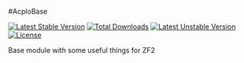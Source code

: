 #AcploBase

[![Latest Stable Version](https://poser.pugx.org/acplo/acplobase/v/stable)](https://packagist.org/packages/acplo/acplobase) [![Total Downloads](https://poser.pugx.org/acplo/acplobase/downloads)](https://packagist.org/packages/acplo/acplobase) [![Latest Unstable Version](https://poser.pugx.org/acplo/acplobase/v/unstable)](https://packagist.org/packages/acplo/acplobase) [![License](https://poser.pugx.org/acplo/acplobase/license)](https://packagist.org/packages/acplo/acplobase)

Base module with some useful things for ZF2
